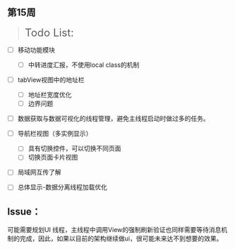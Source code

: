 ## 第15周

> <font size=5>Todo List: </font>

- [ ] 移动功能模块

  - [ ] 中转进度汇报，不使用local class的机制

- [ ] tabView视图中的地址栏

  - [ ] 地址栏宽度优化
  - [ ] 边界问题

- [ ] 数据获取与数据可视化的线程管理，避免主线程启动时做过多的任务。

- [ ] 导航栏视图（多实例显示）

  - [ ] 具有切换控件，可以切换不同页面
  - [ ] 切换页面卡片视图
  
- [ ] 局域网互传了解

- [ ] 总体显示-数据分离线程加载优化






## lssue：

可能需要规划UI 线程，主线程中调用View的强制刷新验证也同样需要等待消息机制的完成，因此，如果以目前的架构继续做ui，很可能未来达不到想要的效果。